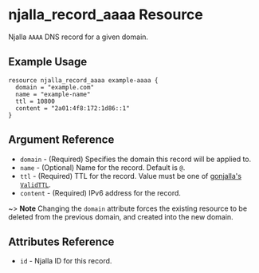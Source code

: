 # njalla_record_aaaa Resource

Njalla `AAAA` DNS record for a given domain.

## Example Usage

```hcl
resource njalla_record_aaaa example-aaaa {
  domain = "example.com"
  name = "example-name"
  ttl = 10800
  content = "2a01:4f8:172:1d86::1"
}
```

## Argument Reference

* `domain` - (Required) Specifies the domain this record will be applied to.
* `name` - (Optional) Name for the record. Default is `@`.
* `ttl` - (Required) TTL for the record. Value must be one of
  [gonjalla's `ValidTTL`][gonjalla variable ValidTTL].
* `content` - (Required) IPv6 address for the record.

~> **Note** Changing the `domain` attribute forces the existing resource to be
deleted from the previous domain, and created into the new domain.

## Attributes Reference

* `id` - Njalla ID for this record.

[gonjalla variable ValidTTL]: https://pkg.go.dev/github.com/Sighery/gonjalla?tab=doc#pkg-variables
